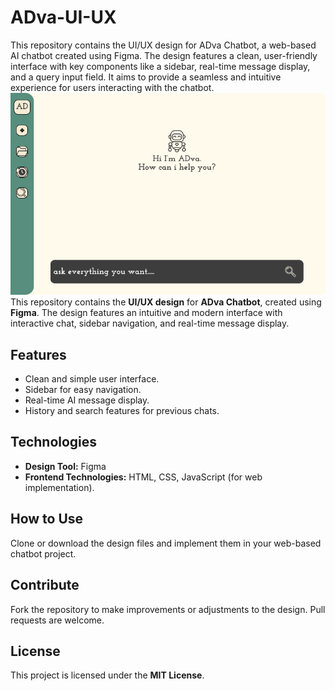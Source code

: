 # ADva-UI-UX
This repository contains the UI/UX design for ADva Chatbot, a web-based AI chatbot created using Figma. The design features a clean, user-friendly interface with key components like a sidebar, real-time message display, and a query input field. It aims to provide a seamless and intuitive experience for users interacting with the chatbot.
![Preview Image](ADva-UI-UX/(1)Preview.png)
This repository contains the **UI/UX design** for **ADva Chatbot**, created using **Figma**. The design features an intuitive and modern interface with interactive chat, sidebar navigation, and real-time message display.

## Features
- Clean and simple user interface.
- Sidebar for easy navigation.
- Real-time AI message display.
- History and search features for previous chats.

## Technologies
- **Design Tool:** Figma
- **Frontend Technologies:** HTML, CSS, JavaScript (for web implementation).

## How to Use
Clone or download the design files and implement them in your web-based chatbot project.

## Contribute
Fork the repository to make improvements or adjustments to the design. Pull requests are welcome.

## License
This project is licensed under the **MIT License**.
